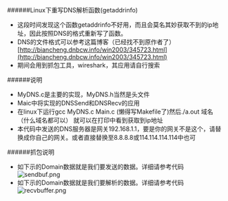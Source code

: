 ######Linux下重写DNS解析函数(getaddrinfo)
- 这段时间发现这个函数getaddrinfo不好用，而且会莫名其妙获取不到的ip地址，因此按照DNS的格式重新写了函数。
- DNS的文件格式可以参考这篇博客（已经找不到原作者了）[http://biancheng.dnbcw.info/win2003/345723.html](http://biancheng.dnbcw.info/win2003/345723.html)
- 期间会用到抓包工具，wireshark，其应用请自行搜索

######说明
- MyDNS.c是主要的实现，MyDNS.h当然是头文件
- Maic中将实现的DNSSend和DNSRecv的应用
- 在linux下运行gcc MyDNS.c Main.c (懒得写Makefile了)然后./a.out 域名（什么域名都可以） 就可以在打印中看到获取到ip地址
- 本代码中发送的DNS服务器是网关192.168.1.1，要是你的网关不是这个，请替换成你自己的网关。或者直接替换至8.8.8.8或114.114.114.114中也可

######抓包说明
- 如下示的Domain数据就是我们要发送的数据。详细请参考代码
![sendbuf.png](http://upload-images.jianshu.io/upload_images/1777184-88cb9d7edb3bcaca.png?imageMogr2/auto-orient/strip%7CimageView2/2/w/1240)
- 如下示的Domain数据就是我们要解析的数据。详细请参考代码
![recvbuffer.png](http://upload-images.jianshu.io/upload_images/1777184-4a382c54ee294bb4.png?imageMogr2/auto-orient/strip%7CimageView2/2/w/1240)
